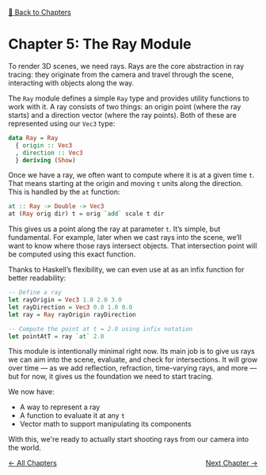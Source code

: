 [🔗 Back to Chapters](/README.md#-chapters)

# Chapter 5: The Ray Module

To render 3D scenes, we need rays. Rays are the core abstraction in ray tracing: they originate from the camera and travel through the scene, interacting with objects along the way.

The `Ray` module defines a simple `Ray` type and provides utility functions to work with it. A ray consists of two things: an origin point (where the ray starts) and a direction vector (where the ray points). Both of these are represented using our `Vec3` type:

```haskell
data Ray = Ray
  { origin :: Vec3
  , direction :: Vec3
  } deriving (Show)
```

Once we have a ray, we often want to compute where it is at a given time `t`. That means starting at the origin and moving `t` units along the direction. This is handled by the `at` function:

```haskell
at :: Ray -> Double -> Vec3
at (Ray orig dir) t = orig `add` scale t dir
```

This gives us a point along the ray at parameter `t`. It’s simple, but fundamental. For example, later when we cast rays into the scene, we’ll want to know where those rays intersect objects. That intersection point will be computed using this exact function.

Thanks to Haskell’s flexibility, we can even use at as an infix function for better readability:

```haskell
-- Define a ray
let rayOrigin = Vec3 1.0 2.0 3.0
let rayDirection = Vec3 0.0 1.0 0.0
let ray = Ray rayOrigin rayDirection

-- Compute the point at t = 2.0 using infix notation
let pointAtT = ray `at` 2.0
```

This module is intentionally minimal right now. Its main job is to give us rays we can aim into the scene, evaluate, and check for intersections. It will grow over time — as we add reflection, refraction, time-varying rays, and more — but for now, it gives us the foundation we need to start tracing.

We now have:

- A way to represent a ray
- A function to evaluate it at any `t`
- Vector math to support manipulating its components

With this, we're ready to actually start shooting rays from our camera into the world.

<div style="display: flex; justify-content: space-between;">
  <a href="./04_circle.md">← All Chapters</a>
  <a href="./06_camera.md">Next Chapter →</a>
</div>
